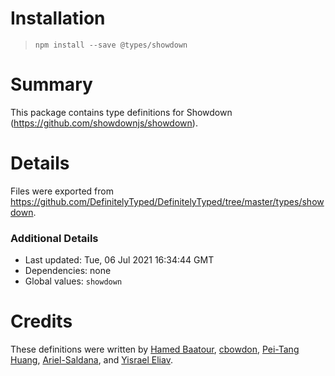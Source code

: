 # Installation
> `npm install --save @types/showdown`

# Summary
This package contains type definitions for Showdown (https://github.com/showdownjs/showdown).

# Details
Files were exported from https://github.com/DefinitelyTyped/DefinitelyTyped/tree/master/types/showdown.

### Additional Details
 * Last updated: Tue, 06 Jul 2021 16:34:44 GMT
 * Dependencies: none
 * Global values: `showdown`

# Credits
These definitions were written by [Hamed Baatour](https://github.com/hamedbaatour), [cbowdon](https://github.com/cbowdon), [Pei-Tang Huang](https://github.com/tan9), [Ariel-Saldana](https://github.com/arielsaldana), and [Yisrael Eliav](https://github.com/yisraelx).
